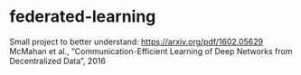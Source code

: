 # federated-learning
Small project to better understand: https://arxiv.org/pdf/1602.05629 McMahan et al., “Communication-Efficient Learning of Deep Networks from Decentralized Data”, 2016
